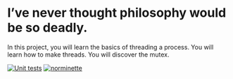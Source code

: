 # I’ve never thought philosophy would be so deadly.

In this project, you will learn the basics of threading a process. You will learn how to make threads. You will discover the mutex.


[![Unit tests](https://github.com/tmatis/philosopher/actions/workflows/test.yml/badge.svg)](https://github.com/tmatis/philosopher/actions/workflows/test.yml) [![norminette](https://github.com/tmatis/philosopher/actions/workflows/norm.yml/badge.svg)](https://github.com/tmatis/philosopher/actions/workflows/norm.yml)
